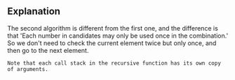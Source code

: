## Explanation

The second algorithm is different from the first one, and the difference is that 'Each number in candidates may only be used once in the combination.' So we don't need to check the current element twice but only once, and then go to the next element.

`Note that each call stack in the recursive function has its own copy of arguments.`
